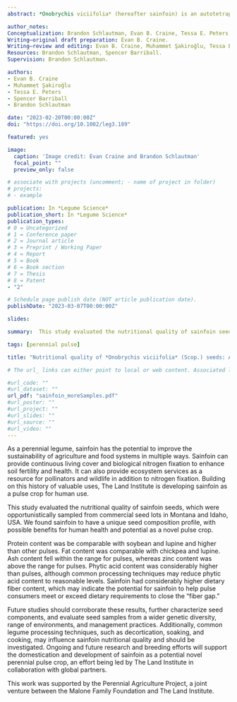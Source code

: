 ```yaml
---
abstract: *Onobrychis viciifolia* (hereafter sainfoin) is an autotetraploid (2n = 4x= 28), allogamous insect-pollinated perennial legume originating from the Caucasus that has historically been cultivated as a forage. As a perennial legume, sainfoin has the potential to improve the sustainability of agriculture and food systems in multiple ways. Sainfoin can provide continuous living cover and biological nitrogen fixation to enhance soil fertility and health. It can also provide ecosystem services as a resource for pollinators and wildlife in addition to nitrogen fixation. Building on this history of valuable uses, The Land Institute is developing sainfoin as a pulse crop for human use. With the goal of supporting human diets with a sustainable, perennial protein source and nutrient-dense crop, this innovation requires a thorough understanding of the chemical composition of sainfoin seeds to ensure safety and potential nutritional quality. Using seeds from commercial sainfoin varieties developed for forage production, grown by commercial sainfoin seed growers in the western United States, this study evaluates seed composition as part of an ongoing investigation into sainfoin's potential as a novel pulse. We found crude protein content (38.78%) comparable with soybean and lupine, fat content (6.96%) comparable with lupine and chickpea, and starch (7.1%) and dietary fiber content (48.96%) comparable with lupine. Phytic acid content was higher than pulses (1790.89 mg). Ash (3.81%), iron (64.14 ppm), and zinc contents (61.63 ppm) were in the higher end of the range for pulses. This study indicates that sainfoin could become a novel, nutrient-dense crop for human nutrition. Future studies are required to further characterize seed composition and safety and demonstrate how common legume processing techniques may influence nutritional quality.

author_notes:
Conceptualization: Brandon Schlautman, Evan B. Craine, Tessa E. Peters, Spencer Barriball, Muhammet Şakiroğlu. Methodology: Brandon Schlautman, Evan B. Craine. 
Writing—original draft preparation: Evan B. Craine. 
Writing—review and editing: Evan B. Craine, Muhammet Şakiroğlu, Tessa E. Peters, Spencer Barriball, Brandon Schlautman. Funding acquisition: Brandon Schlautman. 
Resources: Brandon Schlautman, Spencer Barriball. 
Supervision: Brandon Schlautman.

authors:
- Evan B. Craine
- Muhammet Şakiroğlu
- Tessa E. Peters
- Spencer Barriball
- Brandon Schlautman

date: "2023-02-20T00:00:00Z"
doi: "https://doi.org/10.1002/leg3.189"

featured: yes

image:
  caption: 'Image credit: Evan Craine and Brandon Schlautman'
  focal_point: ""
  preview_only: false

# associate with projects (uncomment; - name of project in folder)
# projects:
# - example

publication: In *Legume Science* 
publication_short: In *Legume Science*
publication_types:
# 0 = Uncategorized
# 1 = Conference paper
# 2 = Journal article
# 3 = Preprint / Working Paper
# 4 = Report
# 5 = Book
# 6 = Book section
# 7 = Thesis
# 8 = Patent 
- "2"

# Schedule page publish date (NOT article publication date).
publishDate: "2023-03-07T00:00:00Z"

slides: 

summary:  This study evaluated the nutritional quality of sainfoin seeds, which were opportunistically sampled from commercial seed lots in Montana and Idaho, USA. This study demonstrates a unique seed composition for sainfoin, with possible benefits for human health and potential as a novel pulse crop. We found sainfoin crude protein content to be comparable with soybean and lupine and higher than other pulses. Fat content was comparable with chickpea and lupine. Ash content fell within the range for pulses, whereas zinc content was above the range for pulses. Phytic acid content was considerably higher than pulses, although common processing techniques may reduce phytic acid content to reasonable levels. Sainfoin had considerably higher dietary fiber content, which may indicate the potential for sainfoin to help pulse consumers meet or exceed dietary requirements to close the “fiber gap.” Future studies should corroborate these results, further characterize seed components, and evaluate seed samples from a wider genetic diversity, range of environments, and management practices. Additionally, common legume processing techniques, such as decortication, soaking, and cooking, may influence sainfoin nutritional quality and should be investigated. Ongoing and future research and breeding efforts will support the domestication and development of sainfoin as a potential novel perennial pulse crop, an effort being led by The Land Institute in collaboration with global partners.

tags: [perennial pulse]

title: "Nutritional quality of *Onobrychis viciifolia* (Scop.) seeds: A potentially novel perennial pulse crop for human use"

# The url_ links can either point to local or web content. Associated local publication content, may be copied to the publication’s folder and referenced like url_code = "code.zip".

#url_code: ""
#url_dataset: ""
url_pdf: "sainfoin_moreSamples.pdf"
#url_poster: ""
#url_project: ""
#url_slides: ""
#url_source: ""
#url_video: ""
---
```

As a perennial legume, sainfoin has the potential to improve the sustainability of agriculture and food systems in multiple ways. Sainfoin can provide continuous living cover and biological nitrogen fixation to enhance soil fertility and health. It can also provide ecosystem services as a resource for pollinators and wildlife in addition to nitrogen fixation. Building on this history of valuable uses, The Land Institute is developing sainfoin as a pulse crop for human use.

This study evaluated the nutritional quality of sainfoin seeds, which were opportunistically sampled from commercial seed lots in Montana and Idaho, USA. We found sainfoin to have a unique seed composition profile, with possible benefits for human health and potential as a novel pulse crop. 

Protein content was be comparable with soybean and lupine and higher than other pulses. Fat content was comparable with chickpea and lupine. Ash content fell within the range for pulses, whereas zinc content was above the range for pulses. Phytic acid content was considerably higher than pulses, although common processing techniques may reduce phytic acid content to reasonable levels. Sainfoin had considerably higher dietary fiber content, which may indicate the potential for sainfoin to help pulse consumers meet or exceed dietary requirements to close the “fiber gap.” 

Future studies should corroborate these results, further characterize seed components, and evaluate seed samples from a wider genetic diversity, range of environments, and management practices. Additionally, common legume processing techniques, such as decortication, soaking, and cooking, may influence sainfoin nutritional quality and should be investigated. Ongoing and future research and breeding efforts will support the domestication and development of sainfoin as a potential novel perennial pulse crop, an effort being led by The Land Institute in collaboration with global partners.

This work was supported by the Perennial Agriculture Project, a joint venture between the Malone Family Foundation and The Land Institute.